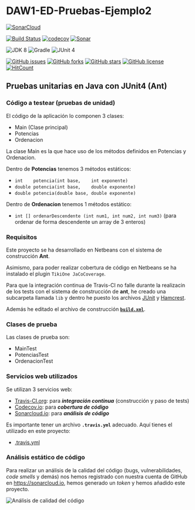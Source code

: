 # DAW1-ED-Pruebas-Ejemplo2

[![SonarCloud](https://sonarcloud.io/images/project_badges/sonarcloud-white.svg)](https://sonarcloud.io)

[![Build Status](https://travis-ci.org/jamj2000/DAW1-ED-Pruebas-Ejemplo2.svg?branch=master)](https://travis-ci.org/jamj2000/DAW1-ED-Pruebas-Ejemplo2)
[![codecov](https://codecov.io/gh/jamj2000/DAW1-ED-Pruebas-Ejemplo2/branch/master/graph/badge.svg)](https://codecov.io/gh/jamj2000/DAW1-ED-Pruebas-Ejemplo2)
[![Sonar](https://sonarcloud.io/api/project_badges/measure?project=miapp&metric=alert_status)](https://sonarcloud.io/organizations/jamj2000-github/projects)


![JDK 8](https://img.shields.io/badge/JDK-8-blue.svg)
![Gradle](https://img.shields.io/badge/ant-2-blue.svg)
![JUnit 4](https://img.shields.io/badge/JUnit-4-blue.svg)

[![GitHub issues](https://img.shields.io/github/issues/jamj2000/DAW1-ED-Pruebas-Ejemplo2.svg)](https://github.com/jamj2000/DAW1-ED-Pruebas-Ejemplo2/issues) 
[![GitHub forks](https://img.shields.io/github/forks/jamj2000/DAW1-ED-Pruebas-Ejemplo2.svg)](https://github.com/jamj2000/DAW1-ED-Pruebas-Ejemplo2/network)
[![GitHub stars](https://img.shields.io/github/stars/jamj2000/DAW1-ED-Pruebas-Ejemplo2.svg)](https://github.com/jamj2000/DAW1-ED-Pruebas-Ejemplo2/stargazers)
[![GitHub license](https://img.shields.io/github/license/jamj2000/DAW1-ED-Pruebas-Ejemplo2.svg)](https://github.com/jamj2000/DAW1-ED-Pruebas-Ejemplo2/blob/master/LICENSE)
[![HitCount](http://hits.dwyl.com/jamj2000/DAW1-ED-Pruebas-Ejemplo2.svg)](http://hits.dwyl.com/jamj2000/DAW1-ED-Pruebas-Ejemplo2)



## Pruebas unitarias en **Java** con **JUnit4** (Ant)

### Código a testear (pruebas de unidad)

El código de la aplicación lo componen 3 clases:

- Main  (Clase principal)
- Potencias
- Ordenacion

La clase Main es la que hace uso de los métodos definidos en Potencias y Ordenacion.

Dentro de **Potencias** tenemos 3 métodos estáticos:
- `int    potencia(int base,    int exponente)`
- `double potencia(int base,    double exponente)`
- `double potencia(double base, double exponente)`
 
Dentro de **Ordenacion** tenemos 1 métodos estático:
- `int [] ordenarDescendente (int num1, int num2, int num3)`  (para ordenar de forma descendente un array de 3 enteros)


### Requisitos

Este proyecto se ha desarrollado en Netbeans con el sistema de construcción **Ant**. 

Asimismo, para poder realizar cobertura de código en Netbeans se ha instalado el plugin `TikiOne JaCoCoverage`.

Para que la integración continua de Travis-CI no falle durante la realizacin de los tests con el sistema de construcción de **ant**, he creado una subcarpeta llamada `lib` y dentro he puesto los archivos [JUnit](https://github.com/junit-team/junit/releases/download/r4.12/junit-4.12.jar) y [Hamcrest](http://search.maven.org/remotecontent?filepath=org/hamcrest/hamcrest-core/1.3/hamcrest-core-1.3.jar).

Además he editado el archivo de construcción [**`build.xml`**](build.xml).


### Clases de prueba

Las clases de prueba son:

- MainTest
- PotenciasTest
- OrdenacionTest


### Servicios web utilizados

Se utilizan 3 servicios web:

- [Travis-CI.org](https://travis-ci.org/jamj2000/DAW1-ED-Pruebas-Ejemplo2): para ***integración continua*** (construcción y paso de tests)
- [Codecov.io](https://codecov.io/gh/jamj2000/DAW1-ED-Pruebas-Ejemplo2): para ***cobertura de código***
- [Sonarcloud.io](https://sonarcloud.io/organizations/jamj2000-github/projects): para ***análisis de código***

Es importante tener un archivo **`.travis.yml`** adecuado. Aquí tienes el utilizado en este proyecto:

- [.travis.yml](.travis.yml)

### Análisis estático de código

Para realizar un análisis de la calidad del código (bugs, vulnerabilidades, *code smells* y demás) nos hemos registrado con nuestra cuenta de GitHub en https://sonarcloud.io, hemos generado un *token* y hemos añadido este proyecto. 


![Análisis de calidad del código](img/sonarqube-sonarcloud.png)



